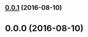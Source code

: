 <a name="0.0.1"></a>
## [0.0.1](https://github.com/TylorS/bubble-plugin-test-mocha-istanbul/compare/v0.0.0...v0.0.1) (2016-08-10)



<a name="0.0.0"></a>
# 0.0.0 (2016-08-10)



